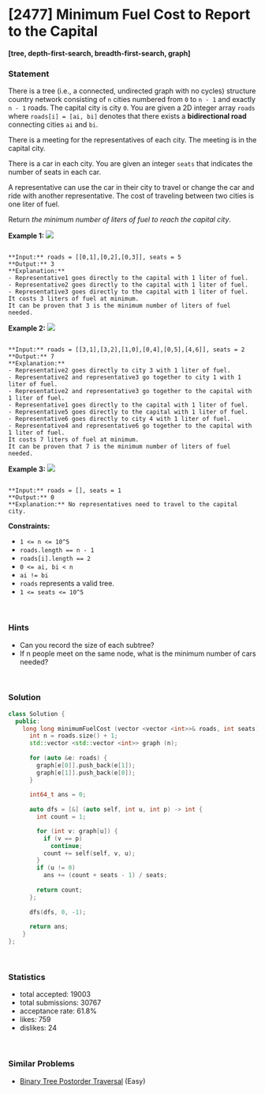# [2477] Minimum Fuel Cost to Report to the Capital

**[tree, depth-first-search, breadth-first-search, graph]**

### Statement

There is a tree (i.e., a connected, undirected graph with no cycles) structure country network consisting of `n` cities numbered from `0` to `n - 1` and exactly `n - 1` roads. The capital city is city `0`. You are given a 2D integer array `roads` where `roads[i] = [ai, bi]` denotes that there exists a **bidirectional road** connecting cities `ai` and `bi`.

There is a meeting for the representatives of each city. The meeting is in the capital city.

There is a car in each city. You are given an integer `seats` that indicates the number of seats in each car.

A representative can use the car in their city to travel or change the car and ride with another representative. The cost of traveling between two cities is one liter of fuel.

Return *the minimum number of liters of fuel to reach the capital city*.


**Example 1:**
![](https://assets.leetcode.com/uploads/2022/09/22/a4c380025e3ff0c379525e96a7d63a3.png)

```

**Input:** roads = [[0,1],[0,2],[0,3]], seats = 5
**Output:** 3
**Explanation:** 
- Representative1 goes directly to the capital with 1 liter of fuel.
- Representative2 goes directly to the capital with 1 liter of fuel.
- Representative3 goes directly to the capital with 1 liter of fuel.
It costs 3 liters of fuel at minimum. 
It can be proven that 3 is the minimum number of liters of fuel needed.

```

**Example 2:**
![](https://assets.leetcode.com/uploads/2022/11/16/2.png)

```

**Input:** roads = [[3,1],[3,2],[1,0],[0,4],[0,5],[4,6]], seats = 2
**Output:** 7
**Explanation:** 
- Representative2 goes directly to city 3 with 1 liter of fuel.
- Representative2 and representative3 go together to city 1 with 1 liter of fuel.
- Representative2 and representative3 go together to the capital with 1 liter of fuel.
- Representative1 goes directly to the capital with 1 liter of fuel.
- Representative5 goes directly to the capital with 1 liter of fuel.
- Representative6 goes directly to city 4 with 1 liter of fuel.
- Representative4 and representative6 go together to the capital with 1 liter of fuel.
It costs 7 liters of fuel at minimum. 
It can be proven that 7 is the minimum number of liters of fuel needed.

```

**Example 3:**
![](https://assets.leetcode.com/uploads/2022/09/27/efcf7f7be6830b8763639cfd01b690a.png)

```

**Input:** roads = [], seats = 1
**Output:** 0
**Explanation:** No representatives need to travel to the capital city.

```

**Constraints:**
* `1 <= n <= 10^5`
* `roads.length == n - 1`
* `roads[i].length == 2`
* `0 <= ai, bi < n`
* `ai != bi`
* `roads` represents a valid tree.
* `1 <= seats <= 10^5`


<br />

### Hints

- Can you record the size of each subtree?
- If n people meet on the same node, what is the minimum number of cars needed?

<br />

### Solution

```cpp
class Solution {
  public:
    long long minimumFuelCost (vector <vector <int>>& roads, int seats) {
      int n = roads.size() + 1;
      std::vector <std::vector <int>> graph (n);
      
      for (auto &e: roads) {
        graph[e[0]].push_back(e[1]);
        graph[e[1]].push_back(e[0]);
      }
      
      int64_t ans = 0;
      
      auto dfs = [&] (auto self, int u, int p) -> int {
        int count = 1;

        for (int v: graph[u]) {
          if (v == p)
            continue;
          count += self(self, v, u);
        }
        if (u != 0)
          ans += (count + seats - 1) / seats;
        
        return count;
      };
  
      dfs(dfs, 0, -1);
      
      return ans;
    }
};
```

<br />

### Statistics

- total accepted: 19003
- total submissions: 30767
- acceptance rate: 61.8%
- likes: 759
- dislikes: 24

<br />

### Similar Problems

- [Binary Tree Postorder Traversal](https://leetcode.com/problems/binary-tree-postorder-traversal) (Easy)
